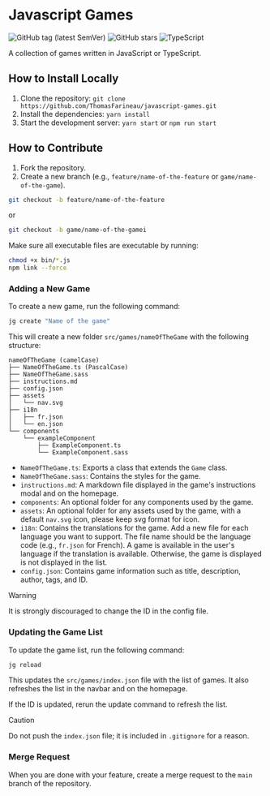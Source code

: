 # Javascript Games

![GitHub tag (latest SemVer)](https://img.shields.io/github/v/tag/ThomasFarineau/javascript-games?label=version&sort=semver)
![GitHub stars](https://img.shields.io/github/stars/ThomasFarineau/javascript-games)
![TypeScript](https://img.shields.io/badge/TypeScript-%23007ACC.svg?style=flat&logo=typescript&logoColor=white)

A collection of games written in JavaScript or TypeScript.

## How to Install Locally

1. Clone the repository: `git clone https://github.com/ThomasFarineau/javascript-games.git`
2. Install the dependencies: `yarn install`
3. Start the development server: `yarn start` or `npm run start`

## How to Contribute

1. Fork the repository.
2. Create a new branch (e.g., `feature/name-of-the-feature` or `game/name-of-the-game`).
```bash
git checkout -b feature/name-of-the-feature
```
or
```bash
git checkout -b game/name-of-the-gamei
```

Make sure all executable files are executable by running:
```bash
chmod +x bin/*.js
npm link --force
```

### Adding a New Game

To create a new game, run the following command: 
```bash
jg create "Name of the game"
```

This will create a new folder `src/games/nameOfTheGame` with the following structure:
```
nameOfTheGame (camelCase)
├── NameOfTheGame.ts (PascalCase)
├── NameOfTheGame.sass 
├── instructions.md
├── config.json
├── assets
│   └── nav.svg
├── i18n
│   ├── fr.json
│   └── en.json
└── components
    └── exampleComponent
        ├── ExampleComponent.ts
        └── ExampleComponent.sass
```

- `NameOfTheGame.ts`: Exports a class that extends the `Game` class.
- `NameOfTheGame.sass`: Contains the styles for the game.
- `instructions.md`: A markdown file displayed in the game's instructions modal and on the homepage.
- `components`: An optional folder for any components used by the game.
- `assets`: An optional folder for any assets used by the game, with a default `nav.svg` icon, please keep svg format for icon.
- `i18n`: Contains the translations for the game. Add a new file for each language you want to support. The file name should be the language code (e.g., `fr.json` for French). A game is available in the user's language if the translation is available. Otherwise, the game is displayed is not displayed in the list.
- `config.json`: Contains game information such as title, description, author, tags, and ID.

> [!WARNING]
> It is strongly discouraged to change the ID in the config file.

### Updating the Game List

To update the game list, run the following command:
```bash
jg reload
```

This updates the `src/games/index.json` file with the list of games. It also refreshes the list in the navbar and on the homepage.

If the ID is updated, rerun the update command to refresh the list.

> [!CAUTION]
> Do not push the `index.json` file; it is included in `.gitignore` for a reason.

### Merge Request

When you are done with your feature, create a merge request to the `main` branch of the repository.
